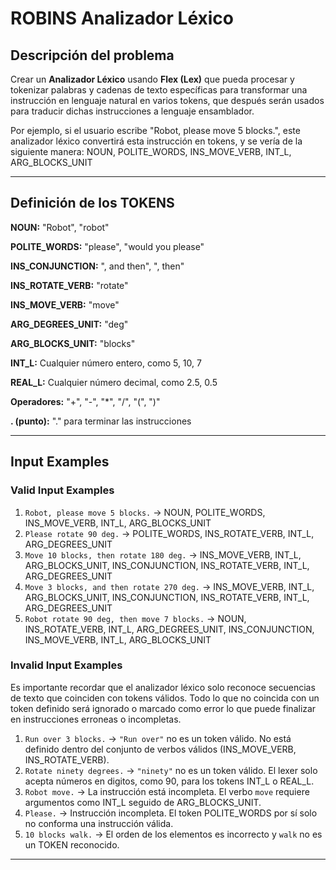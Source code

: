 # ROBINS Analizador Léxico

## Descripción del problema

Crear un **Analizador Léxico** usando **Flex
(Lex)** que pueda procesar y tokenizar palabras y cadenas de texto específicas
para transformar una instrucción en lenguaje natural en varios tokens, que
después serán usados para traducir dichas instrucciones a lenguaje ensamblador.

Por ejemplo, si el usuario escribe "Robot, please move 5 blocks.", este
analizador léxico convertirá esta instrucción en tokens, y se vería de la
siguiente manera: NOUN, POLITE_WORDS, INS_MOVE_VERB, INT_L, ARG_BLOCKS_UNIT

---

## Definición de los TOKENS

**NOUN:** "Robot", "robot"

**POLITE_WORDS:** "please", "would you please"

**INS_CONJUNCTION:** ", and then", ", then"

**INS_ROTATE_VERB:** "rotate"

**INS_MOVE_VERB:** "move"

**ARG_DEGREES_UNIT:** "deg"

**ARG_BLOCKS_UNIT:** "blocks"

**INT_L:** Cualquier número entero, como 5, 10, 7

**REAL_L:** Cualquier número decimal, como 2.5, 0.5

**Operadores:** "+", "-", "\*", "/", "(", ")"

**. (punto):** "." para terminar las instrucciones

---


## Input Examples

### Valid Input Examples

1. `Robot, please move 5 blocks.` -> NOUN, POLITE_WORDS, INS_MOVE_VERB, INT_L, ARG_BLOCKS_UNIT
2. `Please rotate 90 deg.` -> POLITE_WORDS, INS_ROTATE_VERB, INT_L, ARG_DEGREES_UNIT
3. `Move 10 blocks, then rotate 180 deg.` -> INS_MOVE_VERB, INT_L, ARG_BLOCKS_UNIT, INS_CONJUNCTION, INS_ROTATE_VERB, INT_L, ARG_DEGREES_UNIT
4. `Move 3 blocks, and then rotate 270 deg.` -> INS_MOVE_VERB, INT_L, ARG_BLOCKS_UNIT, INS_CONJUNCTION, INS_ROTATE_VERB, INT_L, ARG_DEGREES_UNIT
5. `Robot rotate 90 deg, then move 7 blocks.` -> NOUN, INS_ROTATE_VERB, INT_L, ARG_DEGREES_UNIT, INS_CONJUNCTION, INS_MOVE_VERB, INT_L, ARG_BLOCKS_UNIT

### Invalid Input Examples

Es importante recordar que el analizador léxico solo reconoce secuencias de texto que coinciden con tokens válidos. Todo lo que no coincida con un token definido será ignorado o marcado como error lo que puede finalizar en instrucciones erroneas o incompletas.

1. `Run over 3 blocks.` -> `"Run over"` no es un token válido. No está definido dentro del conjunto de verbos válidos (INS_MOVE_VERB, INS_ROTATE_VERB).
2. `Rotate ninety degrees.` -> `"ninety"` no es un token válido. El lexer solo acepta números en digitos, como 90, para los tokens INT_L o REAL_L.
3. `Robot move.` -> La instrucción está incompleta. El verbo `move` requiere argumentos como INT_L seguido de ARG_BLOCKS_UNIT.
4. `Please.` -> Instrucción incompleta. El token POLITE_WORDS por sí solo no conforma una instrucción válida.
5. `10 blocks walk.` -> El orden de los elementos es incorrecto y `walk` no es un TOKEN reconocido.

---
